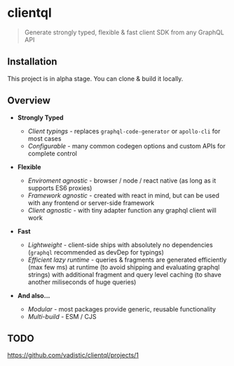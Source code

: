 # clientql

> Generate strongly typed, flexible & fast client SDK from any GraphQL API

## Installation

This project is in alpha stage. You can clone & build it locally.

## Overview

- **Strongly Typed**

  - _Client typings_ - replaces `graphql-code-generator` or `apollo-cli` for most cases
  - _Configurable_ - many common codegen options and custom APIs for complete control

- **Flexible**

  - _Enviroment agnostic_ - browser / node / react native (as long as it supports ES6 proxies)
  - _Framework agnostic_ - created with react in mind, but can be used with any frontend or server-side framework
  - _Client agnostic_ - with tiny adapter function any graphql client will work

- **Fast**

  - _Lightweight_ - client-side ships with absolutely no dependencies (`graphql` recommended as devDep for typings)
  - _Efficient lazy runtime_ - queries & fragments are generated efficiently (max few ms) at runtime (to avoid shipping and evaluating graphql strings) with additional fragment and query level caching (to shave another miliseconds of huge queries)

- **And also...**

  - _Modular_ - most packages provide generic, reusable functionality
  - _Multi-build_ - ESM / CJS

## TODO

https://github.com/vadistic/clientql/projects/1
